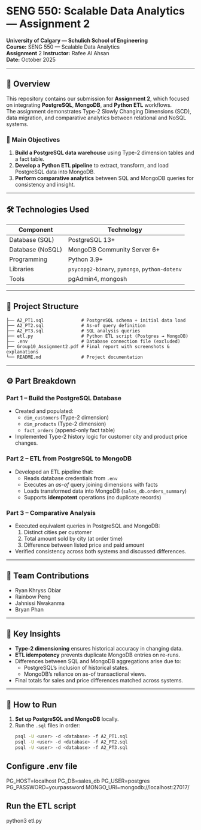 # SENG 550: Scalable Data Analytics — Assignment 2

**University of Calgary — Schulich School of Engineering**  
**Course:** SENG 550 — Scalable Data Analytics  
**Assignment** 2
**Instructor:** Rafee Al Ahsan  
**Date:** October 2025 

---

## 📘 Overview

This repository contains our submission for **Assignment 2**, which focused on integrating **PostgreSQL**, **MongoDB**, and **Python ETL** workflows.  
The assignment demonstrates Type-2 Slowly Changing Dimensions (SCD), data migration, and comparative analytics between relational and NoSQL systems.

### 🧩 Main Objectives
1. **Build a PostgreSQL data warehouse** using Type-2 dimension tables and a fact table.
2. **Develop a Python ETL pipeline** to extract, transform, and load PostgreSQL data into MongoDB.
3. **Perform comparative analytics** between SQL and MongoDB queries for consistency and insight.

---

## 🛠️ Technologies Used

| Component | Technology |
|------------|-------------|
| Database (SQL) | PostgreSQL 13+ |
| Database (NoSQL) | MongoDB Community Server 6+ |
| Programming | Python 3.9+ |
| Libraries | `psycopg2-binary`, `pymongo`, `python-dotenv` |
| Tools | pgAdmin4, mongosh |

---

## 📂 Project Structure

```plaintext
├── A2_PT1.sql              # PostgreSQL schema + initial data load
├── A2_PT2.sql              # As-of query definition
├── A2_PT3.sql              # SQL analysis queries
├── etl.py                  # Python ETL script (Postgres → MongoDB)
├── .env                    # Database connection file (excluded)
├── Group10_Assignment2.pdf # Final report with screenshots & explanations
└── README.md               # Project documentation
```






---

## ⚙️ Part Breakdown

### **Part 1 – Build the PostgreSQL Database**
- Created and populated:
  - `dim_customers` (Type-2 dimension)
  - `dim_products` (Type-2 dimension)
  - `fact_orders` (append-only fact table)
- Implemented Type-2 history logic for customer city and product price changes.

### **Part 2 – ETL from PostgreSQL to MongoDB**
- Developed an ETL pipeline that:
  - Reads database credentials from `.env`
  - Executes an *as-of* query joining dimensions with facts
  - Loads transformed data into MongoDB (`sales_db.orders_summary`)
  - Supports **idempotent** operations (no duplicate records)

### **Part 3 – Comparative Analysis**
- Executed equivalent queries in PostgreSQL and MongoDB:
  1. Distinct cities per customer  
  2. Total amount sold by city (at order time)  
  3. Difference between listed price and paid amount  
- Verified consistency across both systems and discussed differences.

---

## 👥 Team Contributions
- Ryan Khryss Obiar
- Rainbow Peng
- Jahnissi Nwakanma
- Bryan Phan

---

## 🧠 Key Insights

- **Type-2 dimensioning** ensures historical accuracy in changing data.
- **ETL idempotency** prevents duplicate MongoDB entries on re-runs.
- Differences between SQL and MongoDB aggregations arise due to:
  - PostgreSQL’s inclusion of historical states.
  - MongoDB’s reliance on as-of transactional views.
- Final totals for sales and price differences matched across systems.

---

## 🚀 How to Run

1. **Set up PostgreSQL and MongoDB** locally.
2. Run the `.sql` files in order:  
   ```bash
   psql -U <user> -d <database> -f A2_PT1.sql
   psql -U <user> -d <database> -f A2_PT2.sql
   psql -U <user> -d <database> -f A2_PT3.sql


## Configure .env file
PG_HOST=localhost
PG_DB=sales_db
PG_USER=postgres
PG_PASSWORD=yourpassword
MONGO_URI=mongodb://localhost:27017/


## Run the ETL script
python3 etl.py


